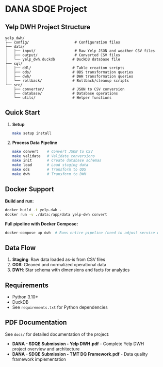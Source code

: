 # DANA SDQE Project

## Yelp DWH Project Structure

```
yelp_dwh/
├── config/                     # Configuration files
├── data/
│   ├── input/                  # Raw Yelp JSON and weather CSV files
│   ├── output/                 # Converted CSV files
│   └── yelp_dwh.duckdb        # DuckDB database file
├── sql/
│   ├── ddl/                   # Table creation scripts
│   ├── ods/                   # ODS transformation queries
│   ├── dwh/                   # DWH transformation queries
│   └── rollback/              # Rollback/cleanup scripts
└── src/
    ├── converter/             # JSON to CSV conversion
    ├── database/              # Database operations
    └── utils/                 # Helper functions
```

## Quick Start

1. **Setup**
   ```bash
   make setup install
   ```

2. **Process Data Pipeline**
   ```bash
   make convert    # Convert JSON to CSV
   make validate   # Validate conversions
   make init       # Create database schemas
   make load       # Load staging data
   make ods        # Transform to ODS
   make dwh        # Transform to DWH
   ```

## Docker Support

**Build and run:**
```bash
docker build -t yelp-dwh .
docker run -v ./data:/app/data yelp-dwh convert
```

**Full pipeline with Docker Compose:**
```bash
docker-compose up dwh  # Runs entire pipeline (need to adjust service dependencies): convert → validate → init → load → ods → dwh
```

## Data Flow

1. **Staging**: Raw data loaded as-is from CSV files
2. **ODS**: Cleaned and normalized operational data
3. **DWH**: Star schema with dimensions and facts for analytics


## Requirements

- Python 3.10+
- DuckDB
- See `requirements.txt` for Python dependencies

## PDF Documentation

See `docs/` for detailed documentation of the project:
- **DANA - SDQE Submission - Yelp DWH.pdf** - Complete Yelp DWH project overview and architecture
- **DANA - SDQE Submission - TMT DQ Framework.pdf** - Data quality framework implementation
